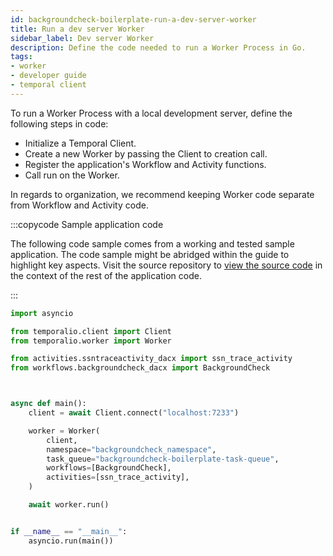 ```yaml
---
id: backgroundcheck-boilerplate-run-a-dev-server-worker
title: Run a dev server Worker
sidebar_label: Dev server Worker
description: Define the code needed to run a Worker Process in Go.
tags:
- worker
- developer guide
- temporal client
---
```


<!-- DO NOT EDIT THIS FILE DIRECTLY.
THIS FILE IS GENERATED from https://github.com/temporalio/documentation-samples-python/blob/main/backgroundcheck_boilerplate/dev_server_worker/main_dacx.py. -->

To run a Worker Process with a local development server, define the following steps in code:

- Initialize a Temporal Client.
- Create a new Worker by passing the Client to creation call.
- Register the application's Workflow and Activity functions.
- Call run on the Worker.

In regards to organization, we recommend keeping Worker code separate from Workflow and Activity code.

:::copycode Sample application code

The following code sample comes from a working and tested sample application.
The code sample might be abridged within the guide to highlight key aspects.
Visit the source repository to [view the source code](https://github.com/temporalio/documentation-samples-python/blob/main/backgroundcheck_boilerplate/dev_server_worker/main_dacx.py) in the context of the rest of the application code.

:::

```python
import asyncio

from temporalio.client import Client
from temporalio.worker import Worker

from activities.ssntraceactivity_dacx import ssn_trace_activity
from workflows.backgroundcheck_dacx import BackgroundCheck



async def main():
    client = await Client.connect("localhost:7233")

    worker = Worker(
        client,
        namespace="backgroundcheck_namespace",
        task_queue="backgroundcheck-boilerplate-task-queue",
        workflows=[BackgroundCheck],
        activities=[ssn_trace_activity],
    )

    await worker.run()


if __name__ == "__main__":
    asyncio.run(main())
```
